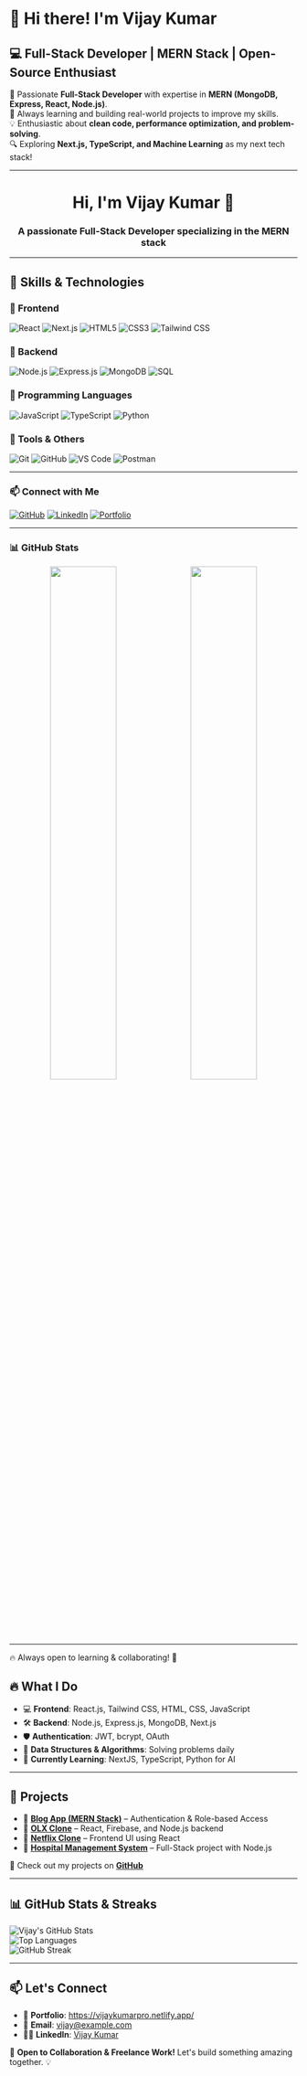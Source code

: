 # 👋 Hi there! I'm Vijay Kumar  
## 💻 Full-Stack Developer | MERN Stack | Open-Source Enthusiast  

🚀 Passionate **Full-Stack Developer** with expertise in **MERN (MongoDB, Express, React, Node.js)**.  
🎯 Always learning and building real-world projects to improve my skills.  
💡 Enthusiastic about **clean code, performance optimization, and problem-solving**.  
🔍 Exploring **Next.js, TypeScript, and Machine Learning** as my next tech stack!  

---
<h1 align="center">Hi, I'm Vijay Kumar 👋</h1>
<h3 align="center">A passionate Full-Stack Developer specializing in the MERN stack</h3>

---

## 🚀 Skills & Technologies

### 🔹 Frontend
![React](https://img.shields.io/badge/-React-61DAFB?style=for-the-badge&logo=react&logoColor=white)
![Next.js](https://img.shields.io/badge/-Next.js-000?style=for-the-badge&logo=next.js&logoColor=white)
![HTML5](https://img.shields.io/badge/-HTML5-E34F26?style=for-the-badge&logo=html5&logoColor=white)
![CSS3](https://img.shields.io/badge/-CSS3-1572B6?style=for-the-badge&logo=css3)
![Tailwind CSS](https://img.shields.io/badge/-TailwindCSS-38B2AC?style=for-the-badge&logo=tailwind-css&logoColor=white)

### 🔹 Backend
![Node.js](https://img.shields.io/badge/-Node.js-339933?style=for-the-badge&logo=node.js&logoColor=white)
![Express.js](https://img.shields.io/badge/-Express.js-000000?style=for-the-badge&logo=express&logoColor=white)
![MongoDB](https://img.shields.io/badge/-MongoDB-47A248?style=for-the-badge&logo=mongodb&logoColor=white)
![SQL](https://img.shields.io/badge/-SQL-4479A1?style=for-the-badge&logo=postgresql&logoColor=white)

### 🔹 Programming Languages
![JavaScript](https://img.shields.io/badge/-JavaScript-F7DF1E?style=for-the-badge&logo=javascript&logoColor=black)
![TypeScript](https://img.shields.io/badge/-TypeScript-007ACC?style=for-the-badge&logo=typescript&logoColor=white)
![Python](https://img.shields.io/badge/-Python-3776AB?style=for-the-badge&logo=python&logoColor=white)

### 🔹 Tools & Others
![Git](https://img.shields.io/badge/-Git-F05032?style=for-the-badge&logo=git&logoColor=white)
![GitHub](https://img.shields.io/badge/-GitHub-181717?style=for-the-badge&logo=github)
![VS Code](https://img.shields.io/badge/-VS_Code-007ACC?style=for-the-badge&logo=visual-studio-code&logoColor=white)
![Postman](https://img.shields.io/badge/-Postman-FF6C37?style=for-the-badge&logo=postman&logoColor=white)

---

### 📫 Connect with Me
[![GitHub](https://img.shields.io/badge/-GitHub-181717?style=for-the-badge&logo=github)](https://github.com/vijay-tech-colab)
[![LinkedIn](https://img.shields.io/badge/-LinkedIn-0A66C2?style=for-the-badge&logo=linkedin&logoColor=white)](https://linkedin.com/in/your-profile)
[![Portfolio](https://img.shields.io/badge/-Portfolio-FF5733?style=for-the-badge&logo=google-chrome&logoColor=white)](https://your-portfolio-link.com)

---

### 📊 GitHub Stats

<p align="center">
  <img width="48%" src="https://github-readme-stats.vercel.app/api?username=vijay-tech-colab&show_icons=true&theme=tokyonight" />
  <img width="48%" src="https://github-readme-streak-stats.herokuapp.com/?user=vijay-tech-colab&theme=tokyonight" />
</p>

---

🔥 Always open to learning & collaborating! 🚀

## 🔥 What I Do  

- 💻 **Frontend**: React.js, Tailwind CSS, HTML, CSS, JavaScript  
- 🛠 **Backend**: Node.js, Express.js, MongoDB, Next.js  
- 🛡 **Authentication**: JWT, bcrypt, OAuth  
- 🔬 **Data Structures & Algorithms**: Solving problems daily  
- 📖 **Currently Learning**: NextJS, TypeScript, Python for AI  

---

## 🚀 Projects 

- 🌟 **[Blog App (MERN Stack)]()** – Authentication & Role-based Access  
- 🛒 **[OLX Clone]()** – React, Firebase, and Node.js backend  
- 🎥 **[Netflix Clone]()** – Frontend UI using React  
- 🏥 **[Hospital Management System]()** – Full-Stack project with Node.js  

📂 Check out my projects on **[GitHub](https://github.com/vijay-tech-colab)**  

---

## 📊 GitHub Stats & Streaks  

![Vijay's GitHub Stats](https://github-readme-stats.vercel.app/api?username=vijay-tech-colab&show_icons=true&theme=radical)  
![Top Languages](https://github-readme-stats.vercel.app/api/top-langs/?username=vijay-tech-colab&layout=compact&theme=radical)  
![GitHub Streak](https://github-readme-streak-stats.herokuapp.com/?user=vijay-tech-colab&theme=radical)   

---

## 📫 Let's Connect  

- 💼 **Portfolio**: https://vijaykumarpro.netlify.app/   
- 📩 **Email**: vijay@example.com  
- 👨‍💻 **LinkedIn**: [Vijay Kumar](https://www.linkedin.com/in/vijay-kumar45/)  

🚀 **Open to Collaboration & Freelance Work!** Let's build something amazing together. 💡  
